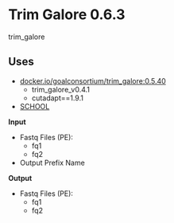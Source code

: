 <!-- dx-header -->
# Trim Galore 0.6.3
trim_galore

## Uses
- [docker.io/goalconsortium/trim_galore:0.5.40](https://hub.docker.com/repository/docker/goalconsortium/trim_galore/general)
  - trim_galore_v0.4.1
  - cutadapt==1.9.1
- [SCHOOL](https://github.com/bcantarel/school.git)

**Input**
- Fastq Files (PE):
  - fq1
  - fq2
- Output Prefix Name

**Output**
- Fastq Files (PE):
  - fq1
  - fq2
